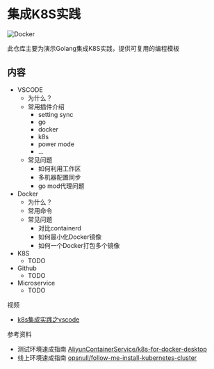 集成K8S实践
===

![Docker](https://github.com/hnlq715/practice-to-intergrate-k8s/workflows/Docker/badge.svg)

此仓库主要为演示Golang集成K8S实践，提供可复用的编程模板

内容
---

* VSCODE
  * 为什么？
  * 常用插件介绍
    * setting sync
    * go
    * docker
    * k8s
    * power mode
    * ...
  * 常见问题
    * 如何利用工作区
    * 多机器配置同步
    * go mod代理问题
* Docker
  * 为什么？
  * 常用命令
  * 常见问题
    * 对比containerd
    * 如何最小化Docker镜像
    * 如何一个Docker打包多个镜像
* K8S
  * TODO
* Github
  * TODO
* Microservice
  * TODO

视频

* [k8s集成实践之vscode](https://zhuanlan.zhihu.com/p/105953770)

参考资料

* 测试环境速成指南 [AliyunContainerService/k8s-for-docker-desktop](https://github.com/AliyunContainerService/k8s-for-docker-desktop)
* 线上环境速成指南 [opsnull/follow-me-install-kubernetes-cluster](https://github.com/opsnull/follow-me-install-kubernetes-cluster)
